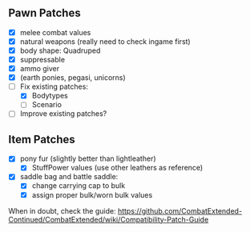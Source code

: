 ## Pawn Patches

- [x] melee combat values
- [x] natural weapons (really need to check ingame first)
- [x] body shape: Quadruped
- [x] suppressable
- [x] ammo giver
- [x] (earth ponies, pegasi, unicorns)
- [ ] Fix existing patches:
	- [x] Bodytypes
	- [ ] Scenario
- [ ] Improve existing patches?

## Item Patches

- [x] pony fur (slightly better than lightleather)
	- [x] StuffPower values (use other leathers as reference)
- [x] saddle bag and battle saddle:
	- [x] change carrying cap to bulk
	- [x] assign proper bulk/worn bulk values

When in doubt, check the guide:
https://github.com/CombatExtended-Continued/CombatExtended/wiki/Compatibility-Patch-Guide
